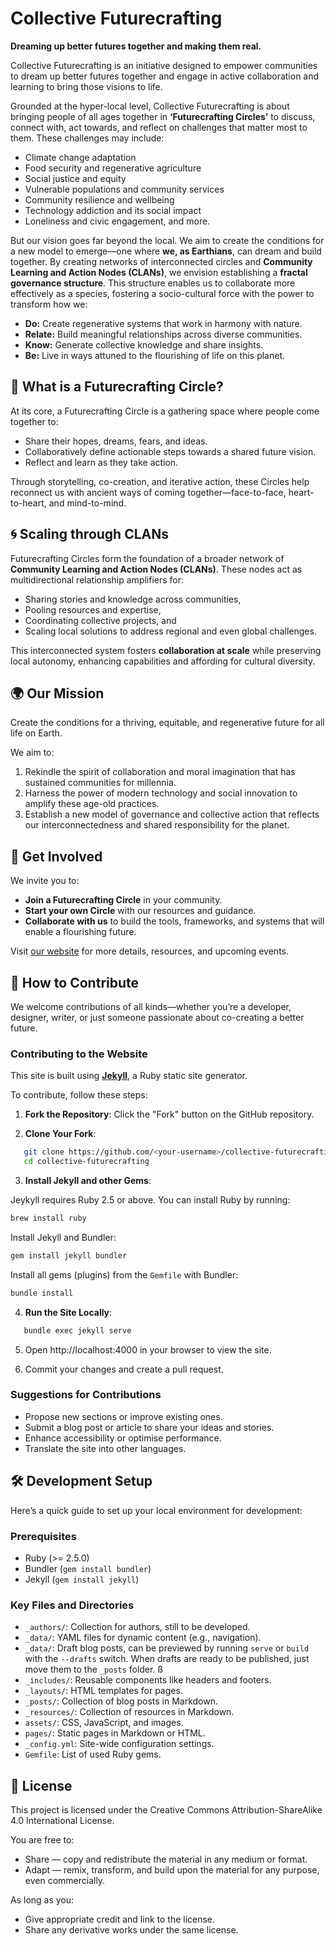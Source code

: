 # Collective Futurecrafting
**Dreaming up better futures together and making them real.**

Collective Futurecrafting is an initiative designed to empower communities to dream up better futures together and engage in active collaboration and learning to bring those visions to life.

Grounded at the hyper-local level, Collective Futurecrafting is about bringing people of all ages together in **‘Futurecrafting Circles’** to discuss, connect with, act towards, and reflect on challenges that matter most to them. These challenges may include:
- Climate change adaptation
- Food security and regenerative agriculture
- Social justice and equity
- Vulnerable populations and community services
- Community resilience and wellbeing
- Technology addiction and its social impact
- Loneliness and civic engagement, and more.

But our vision goes far beyond the local. We aim to create the conditions for a new model to emerge—one where **we, as Earthians**, can dream and build together. By creating networks of interconnected circles and **Community Learning and Action Nodes (CLANs)**, we envision establishing a **fractal governance structure**. This structure enables us to collaborate more effectively as a species, fostering a socio-cultural force with the power to transform how we:

- **Do:** Create regenerative systems that work in harmony with nature.
- **Relate:** Build meaningful relationships across diverse communities.
- **Know:** Generate collective knowledge and share insights.
- **Be:** Live in ways attuned to the flourishing of life on this planet.

## 🌱 What is a Futurecrafting Circle?
At its core, a Futurecrafting Circle is a gathering space where people come together to:
- Share their hopes, dreams, fears, and ideas.
- Collaboratively define actionable steps towards a shared future vision.
- Reflect and learn as they take action.

Through storytelling, co-creation, and iterative action, these Circles help reconnect us with ancient ways of coming together—face-to-face, heart-to-heart, and mind-to-mind.

## 🌀 Scaling through CLANs
Futurecrafting Circles form the foundation of a broader network of **Community Learning and Action Nodes (CLANs)**. These nodes act as multidirectional relationship amplifiers for:
- Sharing stories and knowledge across communities,
- Pooling resources and expertise,
- Coordinating collective projects, and
- Scaling local solutions to address regional and even global challenges.

This interconnected system fosters **collaboration at scale** while preserving local autonomy, enhancing capabilities and affording for cultural diversity.

## 🌍 Our Mission
Create the conditions for a thriving, equitable, and regenerative future for all life on Earth.

We aim to:
1. Rekindle the spirit of collaboration and moral imagination that has sustained communities for millennia.
2. Harness the power of modern technology and social innovation to amplify these age-old practices.
3. Establish a new model of governance and collective action that reflects our interconnectedness and shared responsibility for the planet.

## 🔗 Get Involved
We invite you to:
- **Join a Futurecrafting Circle** in your community.
- **Start your own Circle** with our resources and guidance.
- **Collaborate with us** to build the tools, frameworks, and systems that will enable a flourishing future.

Visit [our website](https://collectivefuturecrafting.net) for more details, resources, and upcoming events.

## 🤝 How to Contribute
We welcome contributions of all kinds—whether you’re a developer, designer, writer, or just someone passionate about co-creating a better future.

### Contributing to the Website
This site is built using **[Jekyll](https://jekyllrb.com/docs/)**, a Ruby static site generator. 

To contribute, follow these steps:

1. **Fork the Repository**: Click the "Fork" button on the GitHub repository.

2. **Clone Your Fork**:
```bash
   git clone https://github.com/<your-username>/collective-futurecrafting.git
   cd collective-futurecrafting
```

3. **Install Jekyll and other Gems**: 

Jeykyll requires Ruby 2.5 or above. You can install Ruby by running:

```sh
brew install ruby
```  
Install Jekyll and Bundler:

```sh
gem install jekyll bundler
```

Install all gems (plugins) from the `Gemfile` with Bundler:

```sh
bundle install
```

4. **Run the Site Locally**:
```bash
   bundle exec jekyll serve
```

5. Open http://localhost:4000 in your browser to view the site.

6. Commit your changes and create a pull request.

### Suggestions for Contributions

- Propose new sections or improve existing ones.
- Submit a blog post or article to share your ideas and stories.
- Enhance accessibility or optimise performance.
- Translate the site into other languages.

## 🛠️ Development Setup

Here’s a quick guide to set up your local environment for development:

### Prerequisites

- Ruby (>= 2.5.0)
- Bundler (`gem install bundler`)
- Jekyll (`gem install jekyll`)

### Key Files and Directories

- `_authors/`: Collection for authors, still to be developed.
- `_data/`: YAML files for dynamic content (e.g., navigation).
- `_data/`: Draft blog posts, can be previewed by running `serve` or `build` with the `--drafts` switch. When drafts are ready to be published, just move them to the `_posts` folder. ß
- `_includes/`: Reusable components like headers and footers.
- `_layouts/`: HTML templates for pages.
- `_posts/`: Collection of blog posts in Markdown.
- `_resources/`: Collection of resources in Markdown.
- `assets/`: CSS, JavaScript, and images.
- `pages/`: Static pages in Markdown or HTML. 
- `_config.yml`: Site-wide configuration settings.
- `Gemfile`: List of used Ruby gems. 

## 📜 License

This project is licensed under the Creative Commons Attribution-ShareAlike 4.0 International License.

You are free to:
- Share — copy and redistribute the material in any medium or format.
- Adapt — remix, transform, and build upon the material for any purpose, even commercially.

As long as you:
- Give appropriate credit and link to the license.
- Share any derivative works under the same license.